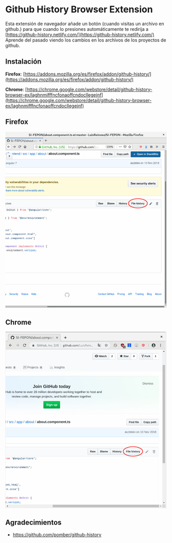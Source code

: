 # Github History Browser Extension
Esta extensión de navegador añade un botón (cuando visitas un archivo en github.) para que cuando lo presiones automáticamente te redirija a [https://github-history.netlify.com/](https://github-history.netlify.com/)
Aprende del pasado viendo los cambios en los archivos de los proyectos de github.

## Instalación
**Firefox**: [https://addons.mozilla.org/es/firefox/addon/github-history/](https://addons.mozilla.org/es/firefox/addon/github-history/)

**Chrome**: [https://chrome.google.com/webstore/detail/github-history-browser-ex/laghnmifffncfonaoffcndocllegejnf](https://chrome.google.com/webstore/detail/github-history-browser-ex/laghnmifffncfonaoffcndocllegejnf)

## Firefox
![Firefox img](img/ejemplo-firefox.png)

## Chrome
![Chrome img](img/ejemplo-chrome.png)

## Agradecimientos

- https://github.com/pomber/github-history

